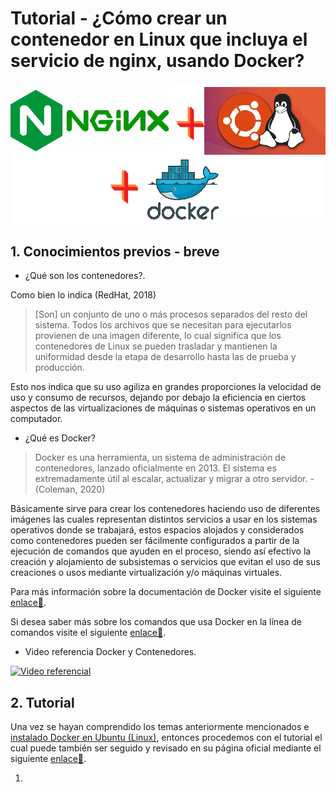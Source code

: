 # Tutorial - ¿Cómo crear un contenedor en Linux que incluya el servicio de nginx, usando Docker?
![Imagen Inicial](./images/Imagen_Inicial.png "Imagen inicial")

## 1. Conocimientos previos - breve
 * ¿Qué son los contenedores?.
 
 Como bien lo indica (RedHat, 2018)
 >[Son] un conjunto de uno o más procesos separados del resto del sistema. Todos los archivos que se necesitan para ejecutarlos provienen de una imagen diferente, lo cual significa que los contenedores de Linux se pueden trasladar y mantienen la uniformidad desde la etapa de desarrollo hasta las de prueba y producción.
 
 Esto nos indica que su uso agiliza en grandes proporciones la velocidad de uso y consumo de recursos, dejando por debajo la eficiencia en ciertos aspectos de las virtualizaciones de máquinas o sistemas operativos en un computador.
 
 * ¿Qué es Docker?
 
 >Docker es una herramienta, un sistema de administración de contenedores, lanzado oficialmente en 2013. El sistema es extremadamente útil al escalar, actualizar y migrar a otro servidor. - (Coleman, 2020)
 
 Básicamente sirve para crear los contenedores haciendo uso de diferentes imágenes las cuales representan distintos servicios a usar en los sistemas operativos donde se trabajará, estos espacios alojados y considerados como contenedores pueden ser fácilmente configurados a partir de la ejecución de comandos que ayuden en el proceso, siendo así efectivo la creación y alojamiento de subsistemas o servicios que evitan el uso de sus creaciones o usos mediante virtualización y/o máquinas virtuales.
 
 Para más información sobre la documentación de Docker visite el siguiente [enlace🔗](https://docs.docker.com/).
 
 Si desea saber más sobre los comandos que usa Docker en la línea de comandos visite el siguiente [enlace🔗](https://docs.docker.com/engine/reference/commandline/cli/).
 
 * Video referencia Docker y Contenedores.
 
 [![Video referencial](https://img.youtube.com/vi/kkfZs0vJFyU/0.jpg)](https://www.youtube.com/watch?v=kkfZs0vJFyU)
 
## 2. Tutorial

 Una vez se hayan comprendido los temas anteriormente mencionados e [instalado Docker en Ubuntu (Linux)](https://github.com/KevinChevez/Tutoriales_Ayudantia/tree/main/HowInstallDocker), entonces procedemos con el tutorial el cual puede también ser seguido y revisado en su página oficial mediante el siguiente [enlace🔗](https://hub.docker.com/_/nginx).

1. 
